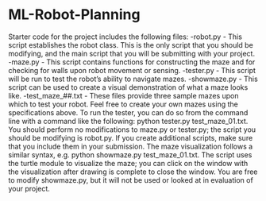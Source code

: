 # ML-Robot-Planning

Starter code for the project includes the following files:
-robot.py - This script establishes the robot class. This is the only script that you should be modifying, and the main script that you will be submitting with your project.
-maze.py - This script contains functions for constructing the maze and for checking for walls upon robot movement or sensing.
-tester.py - This script will be run to test the robot’s ability to navigate mazes.
-showmaze.py - This script can be used to create a visual demonstration of what a maze looks like.
-test_maze_##.txt - These files provide three sample mazes upon which to test your robot. Feel free to create your own mazes using the specifications above.
To run the tester, you can do so from the command line with a command like the following: python tester.py test_maze_01.txt. You should perform no modifications to maze.py or tester.py; the script you should be modifying is robot.py. If you create additional scripts, make sure that you include them in your submission.
The maze visualization follows a similar syntax, e.g. python showmaze.py test_maze_01.txt. The script uses the turtle module to visualize the maze; you can click on the window with the visualization after drawing is complete to close the window. You are free to modify showmaze.py, but it will not be used or looked at in evaluation of your project.
